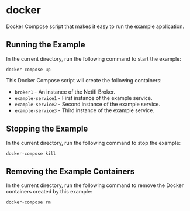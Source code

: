 # docker
Docker Compose script that makes it easy to run the example application.

## Running the Example
In the current directory, run the following command to start the example:

    docker-compose up
    
This Docker Compose script will create the following containers:

- `broker1` - An instance of the Netifi Broker.
- `example-service1` - First instance of the example service.
- `example-service2` - Second instance of the example service.
- `example-service3` - Third instance of the example service.
    
## Stopping the Example
In the current directory, run the following command to stop the example:

    docker-compose kill
    
## Removing the Example Containers
In the current directory, run the following command to remove the Docker containers created by this example:

    docker-compose rm 